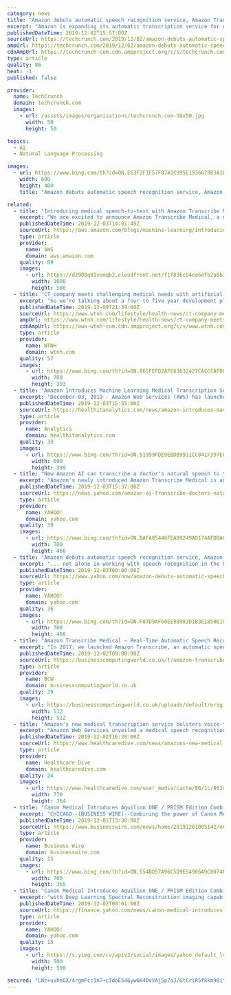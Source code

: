 ```yaml
---
category: news
title: "Amazon debuts automatic speech recognition service, Amazon Transcribe Medical"
excerpt: "Amazon is expanding its automatic transcription service for AWS, Amazon Transcribe, to include support for medical speech, the company announced this morning at its AWS re:Invent conference. The new machine learning-powered service, Amazon Transcribe Medical, will allow physicians to quickly dictate their clinical notes and speech into accurate ..."
publishedDateTime: 2019-12-02T15:57:00Z
sourceUrl: https://techcrunch.com/2019/12/02/amazon-debuts-automatic-speech-recognition-service-amazon-transcribe-medical/
ampUrl: https://techcrunch.com/2019/12/02/amazon-debuts-automatic-speech-recognition-service-amazon-transcribe-medical/amp/
cdnAmpUrl: https://techcrunch-com.cdn.ampproject.org/c/s/techcrunch.com/2019/12/02/amazon-debuts-automatic-speech-recognition-service-amazon-transcribe-medical/amp/
type: article
quality: 86
heat: -1
published: false

provider:
  name: TechCrunch
  domain: techcrunch.com
  images:
    - url: /assets/images/organizations/techcrunch.com-50x50.jpg
      width: 50
      height: 50

topics:
  - AI
  - Natural Language Processing

images:
  - url: https://www.bing.com/th?id=ON.E63F2F1F57F0741C995E1936679B3A1E
    width: 600
    height: 400
    title: "Amazon debuts automatic speech recognition service, Amazon Transcribe Medical"

related:
  - title: "Introducing medical speech-to-text with Amazon Transcribe Medical"
    excerpt: "We are excited to announce Amazon Transcribe Medical, a new HIPAA-eligible, machine learning automatic speech recognition (ASR) service that allows developers to add medical speech-to-text capabilities to their applications. Transcribe Medical provides accurate and affordable medical transcription, enabling"
    publishedDateTime: 2019-12-03T14:01:49Z
    sourceUrl: https://aws.amazon.com/blogs/machine-learning/introducing-medical-speech-to-text-with-amazon-transcribe-medical/
    type: article
    provider:
      name: AWS
      domain: aws.amazon.com
    quality: 89
    images:
      - url: https://d2908q01vomqb2.cloudfront.net/f1f836cb4ea6efb2a0b1b99f41ad8b103eff4b59/2018/06/28/social-transcribe.jpg
        width: 1000
        height: 500
  - title: "CT company meets challenging medical needs with artificial intelligence"
    excerpt: "So we’re talking about a four to five year development plan with a lot cheaper cost,” Dr. Yocca. It typically takes ten to 15 years to develop a drug. Artificial intelligence they say, is key to BioXcel’s mission to meeting critical needs in medicine that have so far been challenging. That agitation medication could be available by the ..."
    publishedDateTime: 2019-12-09T21:39:00Z
    sourceUrl: https://www.wtnh.com/lifestyle/health-news/ct-company-meets-challenging-medical-needs-with-artificial-intelligence/
    ampUrl: https://www.wtnh.com/lifestyle/health-news/ct-company-meets-challenging-medical-needs-with-artificial-intelligence/amp/
    cdnAmpUrl: https://www-wtnh-com.cdn.ampproject.org/c/s/www.wtnh.com/lifestyle/health-news/ct-company-meets-challenging-medical-needs-with-artificial-intelligence/amp/
    type: article
    provider:
      name: WTNH
      domain: wtnh.com
    quality: 57
    images:
      - url: https://www.bing.com/th?id=ON.865FEFD2AFE63632427CACCCAFD0B326
        width: 700
        height: 393
  - title: "Amazon Introduces Machine Learning Medical Transcription Service"
    excerpt: "December 03, 2019 - Amazon Web Services (AWS) has launched a new machine learning service called Amazon Transcribe Medical, which will automatically convert physician consultations and dictated notes from speech to text. Accurate medical transcriptions are essential for effective healthcare delivery, but these transcriptions are also expensive ..."
    publishedDateTime: 2019-12-03T15:55:00Z
    sourceUrl: https://healthitanalytics.com/news/amazon-introduces-machine-learning-medical-transcription-service
    type: article
    provider:
      name: Analytics
      domain: healthitanalytics.com
    quality: 39
    images:
      - url: https://www.bing.com/th?id=ON.51999FDE9EBDB9911CC841F397E819FF
        width: 690
        height: 399
  - title: "New Amazon AI can transcribe a doctor's natural speech to text"
    excerpt: "Amazon's newly introduced Amazon Transcribe Medical is an automatic speech recognition technology that understands medical lingo -- abbreviations and all -- and can transcribe a doctor's speech to text. Two years after Amazon announced the Amazon Transcribe service, a tool that automatically converts speech to text complete with natural ..."
    publishedDateTime: 2019-12-03T15:37:00Z
    sourceUrl: https://news.yahoo.com/amazon-ai-transcribe-doctors-natural-speech-text-153724211.html
    type: article
    provider:
      name: YAHOO!
      domain: yahoo.com
    quality: 39
    images:
      - url: https://www.bing.com/th?id=ON.BAFA85446FEA89249AD174AFDBAC1A6B
        width: 700
        height: 466
  - title: "Amazon debuts automatic speech recognition service, Amazon Transcribe Medical"
    excerpt: "... not alone in working with speech recognition in the healthcare space -- this is an area Google is working in as well, with Google Brain, plus Microsoft, established players like Nuance and Philips, and a wide range of startups. Amazon Transcribe Medical is initially available in the U.S. East (North Virginia) and U.S. West (Oregon) regions."
    publishedDateTime: 2019-12-03T00:00:00Z
    sourceUrl: https://www.yahoo.com/now/amazon-debuts-automatic-speech-recognition-155149727.html
    type: article
    provider:
      name: YAHOO!
      domain: yahoo.com
    quality: 36
    images:
      - url: https://www.bing.com/th?id=ON.F07D9AF60EE9B983D1B3E1850E18B913
        width: 700
        height: 466
  - title: "Amazon Transcribe Medical – Real-Time Automatic Speech Recognition for Healthcare Customers"
    excerpt: "In 2017, we launched Amazon Transcribe, an automatic speech recognition service that makes it easy for developers to add speech-to-text capability to their applications: today, we’re extremely happy to extend it to medical speech with Amazon Transcribe ..."
    publishedDateTime: 2019-12-02T09:00:00Z
    sourceUrl: https://businesscomputingworld.co.uk/t/amazon-transcribe-medical-real-time-automatic-speech-recognition-for-healthcare-customers/192576
    type: article
    provider:
      name: BCW
      domain: businesscomputingworld.co.uk
    quality: 29
    images:
      - url: https://businesscomputingworld.co.uk/uploads/default/original/1X/f630a15932336b1cfe94ee76167108be74ef73e8.jpeg
        width: 512
        height: 512
  - title: "Amazon's new medical transcription service bolsters voice-to-text bid"
    excerpt: "Amazon Web Services unveiled a medical speech recognition service that converts doctor-patient conversations to text in a bid to streamline onerous clinical documentation and lower administrative costs. Called Amazon Transcribe Medical, the product is HIPAA-eligible and integrates into voice-enabled applications and microphones via an ..."
    publishedDateTime: 2019-12-02T16:20:00Z
    sourceUrl: https://www.healthcaredive.com/news/amazons-new-medical-transcription-service-bolsters-voice-to-text-bid/568245/
    type: article
    provider:
      name: Healthcare Dive
      domain: healthcaredive.com
    quality: 24
    images:
      - url: https://www.healthcaredive.com/user_media/cache/86/1c/861c3184b11aa28535c03c3d7b035a72.jpg
        width: 770
        height: 364
  - title: "Canon Medical Introduces Aquilion ONE / PRISM Edition Combining Deep Learning Reconstruction and Wide-Area Spectral CT"
    excerpt: "CHICAGO--(BUSINESS WIRE)--Combining the power of Canon Medical’s Advanced intelligent Clear IQ Engine (AiCE) with Deep Learning Spectral Reconstruction imaging capabilities, Canon Medical Systems USA, Inc. introduces the Aquilion™ ONE / PRISM Edition, a spectral CT system designed for deep intelligence. The advanced system integrates ..."
    publishedDateTime: 2019-12-01T13:30:00Z
    sourceUrl: https://www.businesswire.com/news/home/20191201005142/en/Canon-Medical-Introduces-Aquilion-PRISM-Edition-Combining
    type: article
    provider:
      name: Business Wire
      domain: businesswire.com
    quality: 15
    images:
      - url: https://www.bing.com/th?id=ON.554BD57A96C5D9E54906A9C0074E8F84
        width: 700
        height: 365
  - title: "Canon Medical Introduces Aquilion ONE / PRISM Edition Combining Deep Learning Reconstruction and Wide-Area Spectral CT"
    excerpt: "with Deep Learning Spectral Reconstruction imaging capabilities, Canon Medical Systems USA, Inc. introduces the Aquilion™ ONE / PRISM Edition, a spectral CT system designed for deep intelligence. The advanced system integrates artificial intelligence (AI) technology to maximize conventional and spectral CT capabilities and automated workflows ..."
    publishedDateTime: 2019-12-02T00:01:00Z
    sourceUrl: https://finance.yahoo.com/news/canon-medical-introduces-aquilion-one-143000785.html
    type: article
    provider:
      name: YAHOO!
      domain: yahoo.com
    quality: 15
    images:
      - url: https://s.yimg.com/cv/apiv2/social/images/yahoo_default_logo.png
        width: 500
        height: 500

secured: "LNz+uvheGX/4rgmPcc1n7+cIdoE546yw6K40vVAjSp7aJ/GtCriR5fkkm98ifWYVPr5TdJDF3w491OecJXqVSFRuYzMF64btf5T1PvQjop57NLqC6OgFs6CdF90c2u97j2lwLGiEOzrW6yH+kPR9ABlKKQaqVj83g5c9C9LGqwlD9IU416cktuG3B9dkwg1cJNJdhYY1N6VCegwmQx1EkqOK0W5UBULJ/EEm9kSMasYKItslTj5CPma8uAIs4v0a7OsygUnHWQaJrf4jDgqP9A==;qETnE6NxWQ7Ui1IvQ/UlSg=="
---
```


